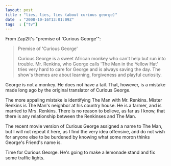 ```yaml
---
layout: post
title : "lies, lies, lies (about curious george)"
date  : "2008-10-16T13:01:09Z"
tags  : ["tv"]
---
```

From Zap2It's "premise of 'Curious George'":

> Premise of 'Curious George' 
>
> Curious George is a sweet African monkey who can't help but run into trouble.
> Mr. Renkins, who George calls 'The Man in the Yellow Hat' tries very hard to
> care for George and is always saving the day. The show's themes are about
> learning, forgiveness and playful curiosity. 

George is not a monkey.  He does not have a tail.  That, however, is a mistake made long ago by the original translator of Curious George.

The more appaling mistake is identifying The Man with Mr. Renkins.  Mister Renkins is The Man's neighbor at his country house.  He is a farmer, and is married to Mrs. Renkins.  There is no reason to believe, as far as I know, that there is any relationship between the Renkinses and The Man.

The recent movie version of Curious George assigned a name to The Man, but I will not repeat it here, as I find the very idea offensive, and do not wish for anyone else to be burdened by knowing what some moron thinks George's Friend's name is.

Time for Curious George.  He's going to make a lemonade stand and fix some traffic lights.
